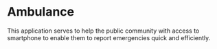 # Ambulance
This application serves to help the public community with access to smartphone to enable them to report emergencies quick and efficiently.
